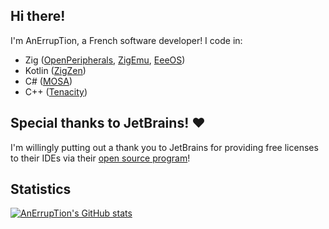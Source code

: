 ## Hi there!

I'm AnErrupTion, a French software developer! I code in:
- Zig ([OpenPeripherals](https://github.com/AnErrupTion/OpenPeripherals), [ZigEmu](https://github.com/AnErrupTion/ZigEmu), [EeeOS](https://github.com/AnErrupTion/EeeOS))
- Kotlin ([ZigZen](https://github.com/ZigIDE/ZigZen))
- C# ([MOSA](https://github.com/mosa/MOSA-Project))
- C++ ([Tenacity](https://codeberg.org/tenacityteam/tenacity))

## Special thanks to JetBrains! ♥️

I'm willingly putting out a thank you to JetBrains for providing free licenses to their IDEs via their [open source program](https://jb.gg/OpenSourceSupport)!

## Statistics
[![AnErrupTion's GitHub stats](https://github-readme-stats.vercel.app/api?username=AnErrupTion&theme=synthwave&show_icons=true)](https://github.com/anuraghazra/github-readme-stats)
